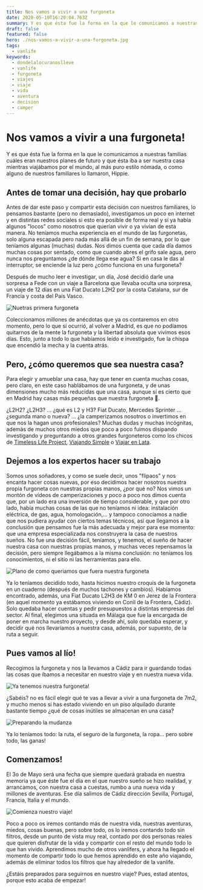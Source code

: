 ```yaml
---
title: Nos vamos a vivir a una furgoneta
date: 2020-05-10T16:20:04.763Z
summary: Y es que ésta fue la forma en la que le comunicamos a nuestras familias cuáles eran nuestros planes de futuro y que ésta iba a ser nuestra casa mientras viajábamos por el mundo, al más puro estilo nómada, o como alguno de nuestros familiares lo llamaron, Hippie.
draft: false
featured: false
hero: ./nos-vamos-a-vivir-a-una-furgoneta.jpg
tags:
  - vanlife
keywords:
  - dondelalocuranoslleve
  - vanlife
  - furgoneta
  - viajes
  - viaje
  - vida
  - aventura
  - decision
  - camper
---
```


# Nos vamos a vivir a una furgoneta!

Y es que ésta fue la forma en la que le comunicamos a nuestras familias cuáles eran nuestros planes de futuro y que ésta iba a ser nuestra casa mientras viajábamos por el mundo, al más puro estilo nómada, o como alguno de nuestros familiares lo llamaron, Hippie.

## Antes de tomar una decisión, hay que probarlo

Antes de dar este paso y compartir esta decisión con nuestros familiares, lo pensamos bastante (pero no demasiado), investigamos un poco en internet y en distintas redes sociales si esto era posible de forma real y si ya había algunos "locos" como nosotros que querían vivir o ya vivían de esta manera. No teníamos mucha experiencia en el mundo de las furgonetas, solo alguna escapada pero nada más allá de un fin de semana, por lo que teníamos algunas (muchas) dudas. Nos dimos cuenta que cada día damos muchas cosas por sentado, como que cuando abres el grifo sale agua, pero nunca nos preguntamos ¿de dónde llega ese agua? Si en casa le das al interruptor, se enciende la luz pero ¿cómo funciona en una furgoneta?

Después de mucho leer e investigar, un día, José decidió darle una sorpresa a Fede con un viaje a Barcelona que llevaba oculta una sorpresa, un viaje de 12 días en una Fiat Ducato L2H2 por la costa Catalana, sur de Francia y costa del País Vasco.

![Nuetras primera furgoneta](/images/nuestra-primera-furgoneta_il-nostro-primo-van.jpg)

Coleccionamos millones de anécdotas que ya os contaremos en otro momento, pero lo que sí ocurrió, al volver a Madrid, es que no podíamos quitarnos de la mente la furgoneta y la libertad absoluta que vivimos esos días. Esto, junto a todo lo que habíamos leído e investigado, fue la chispa que encendió la mecha y la cuenta atrás.

## Pero, ¿cómo queremos que sea nuestra casa?

Para elegir y amueblar una casa, hay que tener en cuenta muchas cosas, pero claro, en este caso hablábamos de una furgoneta, y de unas dimensiones mucho más reducidas que una casa, aunque sí es cierto que en Madrid hay casas más pequeñas que nuestra furgoneta 👅.

¿L2H2? ¿L2H3? ... ¿qué es L2 y H3? Fiat Ducato, Mercedes Sprinter ... ¿segunda mano o nueva? ... ¿la camperizamos nosotros o invertimos en que nos la hagan unos profesionales? Muchas dudas y muchas incógnitas, además de muchos otros miedos que poco a poco fuimos disipando investigando y preguntando a otros grandes furgoneteros como los chicos de 
<a target="_blank" rel="external noopener noreferrer" href="https://www.instagram.com/timelesslifeproject/">Timeless Life Project</a>, <a target="_blank" rel="external noopener noreferrer" href="https://www.viajandosimple.com/">Viajando Simple</a> o <a target="_blank" rel="external noopener noreferrer" href="https://www.viajarenlata.com/">Viajar en Lata</a>.

## Dejemos a los expertos hacer su trabajo

Somos unos soñadores, y como se suele decir, unos "flipaos" y nos encanta hacer cosas nuevas, por eso decidimos hacer nosotros nuestra propia furgoneta con nuestras propias manos, ¿por qué no? Nos vimos un montón de vídeos de camperizaciones y poco a poco nos dimos cuenta que, por un lado era una inversión de tiempo considerable, y que por otro lado, había muchas cosas de las que no teníamos ni idea: instalación eléctrica, de gas, agua, homologación,... y tampoco conocíamos a nadie que nos pudiera ayudar con ciertos temas técnicos, así que llegamos a la conclusión que pensamos fue la más adecuada y mejor para ese momento: que una empresa especializada nos construyera la casa de nuestros sueños. No fue una decisión fácil, teníamos, y tenemos, el sueño de hacer nuestra casa con nuestras propias manos, y muchas veces repensamos la decisión, pero siempre llegábamos a la misma conclusión: no teníamos los conocimientos, ni el sitio ni las herramientas para ello.

![Plano de como queriamos que fuera nuestra furgoneta](/images/plano-flowerneta_piantina-flowerneta.jpg)

Ya lo teníamos decidido todo, hasta hicimos nuestro croquis de la furgoneta en un cuaderno (después de muchos tachones y cambios). Habíamos encontrado, además, una Fiat Ducato L2H3 de KM 0 en Jerez de la Frontera (en aquel momento ya estábamos viviendo en Conil de la Frontera, Cádiz). Solo quedaba hacer cuentas y pedir presupuestos a distintas empresas del sector. Al final, elegimos una situada en Málaga que fue la encargada de poner en marcha nuestro proyecto, y desde ahí, solo quedaba esperar, y decidir qué nos llevaríamos a nuestra casa, además, por supuesto, de la ruta a seguir.

## Pues vamos al lío!

Recogimos la furgoneta y nos la llevamos a Cádiz para ir guardando todas las cosas que íbamos a necesitar en nuestro viaje y en nuestra nueva vida.

![Ya tenemos nuestra furgoneta!](/images/ya-tenemos-nuestra-flowerneta_ecco-la-flowerneta.jpg)

¿Sabéis? no es fácil elegir qué te vas a llevar a vivir a una furgoneta de 7m2, y mucho menos si has estado viviendo en un piso alquilado durante bastante tiempo ¿qué de cosas inútiles se almacenan en una casa?

![Preparando la mudanza](/images/preparando-la-mudanza_preprando-il-trasloco.jpg)

Ya lo teníamos todo: la ruta, el seguro de la furgoneta, la ropa... pero sobre todo, las ganas!

## Comenzamos!

El 3o de Mayo será una fecha que siempre quedará grabada en nuestra memoria ya que éste fue el día en el que nuestro sueño se hizo realidad, y arrancamos, con nuestra casa a cuestas, rumbo a una nueva vida y millones de aventuras. Ese día salimos de Cádiz dirección Sevilla, Portugal, Francia, Italia y el mundo.

![Comienza nuestro viaje!](/images/nuestro-viaje_il-nostro-viaggio.jpg)

Poco a poco os iremos contando más de nuestra vida, nuestras aventuras, miedos, cosas buenas, pero sobre todo, os lo iremos contando todo sin filtros, desde un punto de vista muy real, contado por dos personas reales que quieren disfrutar de la vida y compartir con el resto del mundo todo lo que han vivido. Aprendimos mucho de otros vanlifers, y ahora ha llegado el momento de compartir todo lo que hemos aprendido en este año viajando, además de eliminar todos los filtros que hay alrededor de la vanlife.

¿Estáis preparados para seguirnos en nuestro viaje? Pues, estad atentos, porque esto acaba de empezar!
